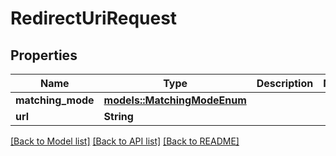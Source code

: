 # RedirectUriRequest

## Properties

Name | Type | Description | Notes
------------ | ------------- | ------------- | -------------
**matching_mode** | [**models::MatchingModeEnum**](MatchingModeEnum.md) |  | 
**url** | **String** |  | 

[[Back to Model list]](../README.md#documentation-for-models) [[Back to API list]](../README.md#documentation-for-api-endpoints) [[Back to README]](../README.md)


